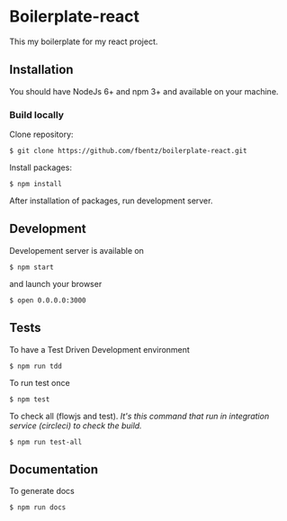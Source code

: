 # Boilerplate-react

This my boilerplate for my react project.

## Installation

You should have NodeJs 6+ and npm 3+ and available on your machine.

### Build locally

Clone repository: 

```
$ git clone https://github.com/fbentz/boilerplate-react.git
```

Install packages:
```
$ npm install
```

After installation of packages, run development server.

## Development

Developement server is available on

```
$ npm start
```

and launch your browser

```
$ open 0.0.0.0:3000
```

## Tests

To have a Test Driven Development environment

```
$ npm run tdd
```

To run test once 

```
$ npm test
```

To check all (flowjs and test). 
*It's this command that run in integration service (circleci) to check the build.* 

```
$ npm run test-all
```

## Documentation

To generate docs 

```
$ npm run docs
```




